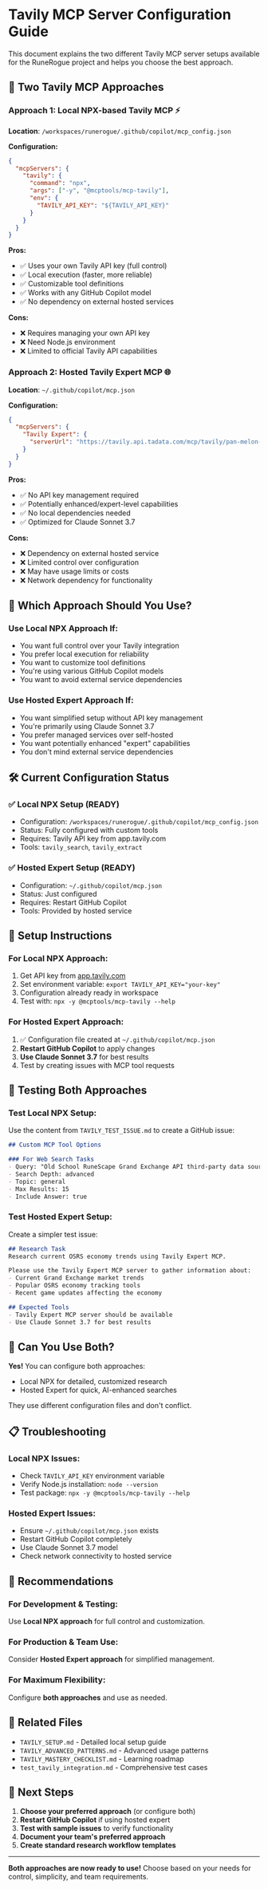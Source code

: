 # Tavily MCP Server Configuration Guide

This document explains the two different Tavily MCP server setups available for the RuneRogue project and helps you choose the best approach.

## 🔄 **Two Tavily MCP Approaches**

### **Approach 1: Local NPX-based Tavily MCP** ⚡
**Location**: `/workspaces/runerogue/.github/copilot/mcp_config.json`

**Configuration:**
```json
{
  "mcpServers": {
    "tavily": {
      "command": "npx",
      "args": ["-y", "@mcptools/mcp-tavily"],
      "env": {
        "TAVILY_API_KEY": "${TAVILY_API_KEY}"
      }
    }
  }
}
```

**Pros:**
- ✅ Uses your own Tavily API key (full control)
- ✅ Local execution (faster, more reliable)
- ✅ Customizable tool definitions
- ✅ Works with any GitHub Copilot model
- ✅ No dependency on external hosted services

**Cons:**
- ❌ Requires managing your own API key
- ❌ Need Node.js environment
- ❌ Limited to official Tavily API capabilities

### **Approach 2: Hosted Tavily Expert MCP** 🌐
**Location**: `~/.github/copilot/mcp.json`

**Configuration:**
```json
{
  "mcpServers": {
    "Tavily Expert": {
      "serverUrl": "https://tavily.api.tadata.com/mcp/tavily/pan-melon-carabao-g8m9ge"
    }
  }
}
```

**Pros:**
- ✅ No API key management required
- ✅ Potentially enhanced/expert-level capabilities
- ✅ No local dependencies needed
- ✅ Optimized for Claude Sonnet 3.7

**Cons:**
- ❌ Dependency on external hosted service
- ❌ Limited control over configuration
- ❌ May have usage limits or costs
- ❌ Network dependency for functionality

## 🤔 **Which Approach Should You Use?**

### **Use Local NPX Approach If:**
- You want full control over your Tavily integration
- You prefer local execution for reliability
- You want to customize tool definitions
- You're using various GitHub Copilot models
- You want to avoid external service dependencies

### **Use Hosted Expert Approach If:**
- You want simplified setup without API key management
- You're primarily using Claude Sonnet 3.7
- You prefer managed services over self-hosted
- You want potentially enhanced "expert" capabilities
- You don't mind external service dependencies

## 🛠️ **Current Configuration Status**

### ✅ **Local NPX Setup (READY)**
- Configuration: `/workspaces/runerogue/.github/copilot/mcp_config.json`
- Status: Fully configured with custom tools
- Requires: Tavily API key from app.tavily.com
- Tools: `tavily_search`, `tavily_extract`

### ✅ **Hosted Expert Setup (READY)**
- Configuration: `~/.github/copilot/mcp.json`
- Status: Just configured
- Requires: Restart GitHub Copilot
- Tools: Provided by hosted service

## 🚀 **Setup Instructions**

### **For Local NPX Approach:**
1. Get API key from [app.tavily.com](https://app.tavily.com)
2. Set environment variable: `export TAVILY_API_KEY="your-key"`
3. Configuration already ready in workspace
4. Test with: `npx -y @mcptools/mcp-tavily --help`

### **For Hosted Expert Approach:**
1. ✅ Configuration file created at `~/.github/copilot/mcp.json`
2. **Restart GitHub Copilot** to apply changes
3. **Use Claude Sonnet 3.7** for best results
4. Test by creating issues with MCP tool requests

## 🧪 **Testing Both Approaches**

### **Test Local NPX Setup:**
Use the content from `TAVILY_TEST_ISSUE.md` to create a GitHub issue:

```markdown
## Custom MCP Tool Options

### For Web Search Tasks
- Query: "Old School RuneScape Grand Exchange API third-party data sources 2025"
- Search Depth: advanced
- Topic: general
- Max Results: 15
- Include Answer: true
```

### **Test Hosted Expert Setup:**
Create a simpler test issue:

```markdown
## Research Task
Research current OSRS economy trends using Tavily Expert MCP.

Please use the Tavily Expert MCP server to gather information about:
- Current Grand Exchange market trends
- Popular OSRS economy tracking tools
- Recent game updates affecting the economy

## Expected Tools
- Tavily Expert MCP server should be available
- Use Claude Sonnet 3.7 for best results
```

## 🔄 **Can You Use Both?**

**Yes!** You can configure both approaches:
- Local NPX for detailed, customized research
- Hosted Expert for quick, AI-enhanced searches

They use different configuration files and don't conflict.

## 📋 **Troubleshooting**

### **Local NPX Issues:**
- Check `TAVILY_API_KEY` environment variable
- Verify Node.js installation: `node --version`
- Test package: `npx -y @mcptools/mcp-tavily --help`

### **Hosted Expert Issues:**
- Ensure `~/.github/copilot/mcp.json` exists
- Restart GitHub Copilot completely
- Use Claude Sonnet 3.7 model
- Check network connectivity to hosted service

## 🎯 **Recommendations**

### **For Development & Testing:**
Use **Local NPX approach** for full control and customization.

### **For Production & Team Use:**
Consider **Hosted Expert approach** for simplified management.

### **For Maximum Flexibility:**
Configure **both approaches** and use as needed.

## 🔗 **Related Files**

- `TAVILY_SETUP.md` - Detailed local setup guide
- `TAVILY_ADVANCED_PATTERNS.md` - Advanced usage patterns
- `TAVILY_MASTERY_CHECKLIST.md` - Learning roadmap
- `test_tavily_integration.md` - Comprehensive test cases

## 🚀 **Next Steps**

1. **Choose your preferred approach** (or configure both)
2. **Restart GitHub Copilot** if using hosted expert
3. **Test with sample issues** to verify functionality
4. **Document your team's preferred approach**
5. **Create standard research workflow templates**

---

**Both approaches are now ready to use!** Choose based on your needs for control, simplicity, and team requirements.
